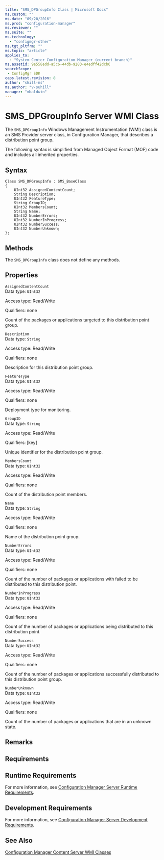 ```yaml
---
title: "SMS_DPGroupInfo Class | Microsoft Docs"
ms.custom: ""
ms.date: "09/20/2016"
ms.prod: "configuration-manager"
ms.reviewer: ""
ms.suite: ""
ms.technology:
  - "configmgr-other"
ms.tgt_pltfrm: ""
ms.topic: "article"
applies_to:
  - "System Center Configuration Manager (current branch)"
ms.assetid: 9e558edd-a5c6-44db-9283-e4edff42dcb6searchScope: - ConfigMgr SDK
caps.latest.revision: 8
author: "shill-ms"
ms.author: "v-suhill"
manager: "mbaldwin"
---
```

# SMS_DPGroupInfo Server WMI Class
The `SMS_DPGroupInfo` Windows Management Instrumentation (WMI) class is an SMS Provider server class, in Configuration Manager, that describes a distribution point group.  

 The following syntax is simplified from Managed Object Format (MOF) code and includes all inherited properties.  

## Syntax  

```  
Class SMS_DPGroupInfo : SMS_BaseClass  
{  
    UInt32 AssignedContentCount;  
    String Description;  
    UInt32 FeatureType;  
    String GroupID;  
    UInt32 MembersCount;  
    String Name;  
    UInt32 NumberErrors;  
    UInt32 NumberInProgress;  
    UInt32 NumberSuccess;  
    UInt32 NumberUnknown;  
};  
```  

## Methods  
 The `SMS_DPGroupInfo` class does not define any methods.  

## Properties  
 `AssignedContentCount`  
 Data type: `UInt32`  

 Access type: Read/Write  

 Qualifiers: none  

 Count of the packages or applications targeted to this distribution point group.  

 `Description`  
 Data type: `String`  

 Access type: Read/Write  

 Qualifiers: none  

 Description for this distribution point group.  

 `FeatureType`  
 Data type: `UInt32`  

 Access type: Read/Write  

 Qualifiers: none  

 Deployment type for monitoring.  

 `GroupID`  
 Data type: `String`  

 Access type: Read/Write  

 Qualifiers: [key]  

 Unique identifier for the distribution point group.  

 `MembersCount`  
 Data type: `UInt32`  

 Access type: Read/Write  

 Qualifiers: none  

 Count of the distribution point members.  

 `Name`  
 Data type: `String`  

 Access type: Read/Write  

 Qualifiers: none  

 Name of the distribution point group.  

 `NumberErrors`  
 Data type: `UInt32`  

 Access type: Read/Write  

 Qualifiers: none  

 Count of the number of packages or applications with failed to be distributed to this distribution point.  

 `NumberInProgress`  
 Data type: `UInt32`  

 Access type: Read/Write  

 Qualifiers: none  

 Count of the number of packages or applications being distributed to this distribution point.  

 `NumberSuccess`  
 Data type: `UInt32`  

 Access type: Read/Write  

 Qualifiers: none  

 Count of the number of packages or applications successfully distributed to this distribution point group.  

 `NumberUnknown`  
 Data type: `UInt32`  

 Access type: Read/Write  

 Qualifiers: none  

 Count of the number of packages or applications that are in an unknown state.  

## Remarks  

## Requirements  

## Runtime Requirements  
 For more information, see [Configuration Manager Server Runtime Requirements](../../../../../develop/core/reqs/server-runtime-requirements.md).  

## Development Requirements  
 For more information, see [Configuration Manager Server Development Requirements](../../../../../develop/core/reqs/server-development-requirements.md).  

## See Also  
 [Configuration Manager Content Server WMI Classes](../../../../../develop/reference/core/servers/configure/content-server-wmi-classes.md)
